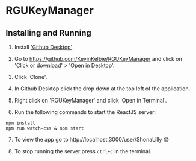 # RGUKeyManager

## Installing and Running

1. Install ['Github Desktop'](https://desktop.github.com/)

2. Go to https://github.com/KevinKelbie/RGUKeyManager and click on 'Click or download' > 'Open in Desktop'.

3. Click 'Clone'.

4. In Github Desktop click the drop down at the top left of the application.

5. Right click on 'RGUKeyManager' and click 'Open in Terminal'.

6. Run the following commands to start the ReactJS server:

```
npm install
npm run watch-css & npm start
```

7. To view the app go to http://localhost:3000/user/ShonaLilly 😎

8. To stop running the server press `ctrl+c` in the terminal.
